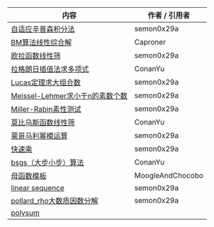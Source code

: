 | 内容 | 作者 / 引用者 |
|-|-|
| [自适应辛普森积分法](/AdaptingSimpson.cpp) | semon0x29a |
| [BM算法线性综合解]() | Caproner |
| [欧拉函数线性筛]() | semon0x29a |
| [拉格朗日插值法求多项式]() | ConanYu |
| [Lucas定理求大组合数]() | semon0x29a |
| [Meissel-Lehmer求小于n的素数个数]() | semon0x29a |
| [Miller-Rabin素性测试]() | semon0x29a |
| [莫比乌斯函数线性筛]() | ConanYu |
| [蒙哥马利幂模运算]() | semon0x29a |
| [快速乘]() | semon0x29a |
| [bsgs（大步小步）算法]() | ConanYu |
| [母函数模板]() | MoogleAndChocobo |
| [linear sequence]() | semon0x29a |
| [pollard_rho大数质因数分解]() | semon0x29a |
| [polysum]() | |
